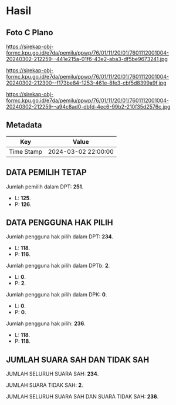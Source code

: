 # Hasil

## Foto C Plano

https://sirekap-obj-formc.kpu.go.id/e7da/pemilu/ppwp/76/01/11/20/01/7601112001004-20240302-212259--441e215a-01f6-43e2-aba3-df5be9673241.jpg

https://sirekap-obj-formc.kpu.go.id/e7da/pemilu/ppwp/76/01/11/20/01/7601112001004-20240302-212300--f173be84-1253-461e-8fe3-cbf5d8399a9f.jpg

https://sirekap-obj-formc.kpu.go.id/e7da/pemilu/ppwp/76/01/11/20/01/7601112001004-20240302-212259--a94c8ad0-dbfd-4ec6-99b2-210f35d2576c.jpg


## Metadata

| Key        | Value               |
| ---------- | ------------------- |
| Time Stamp | 2024-03-02 22:00:00 |


## DATA PEMILIH TETAP

Jumlah pemilih dalam DPT: **251**.
 * L: **125**.
 * P: **126**.

## DATA PENGGUNA HAK PILIH

Jumlah pengguna hak pilih dalam DPT: **234**.
 * L: **118**.
 * P: **116**.

Jumlah pengguna hak pilih dalam DPTb: **2**.
 * L: **0**.
 * P: **2**.

Jumlah pengguna hak pilih dalam DPK: **0**.
 * L: **0**.
 * P: **0**.

Jumlah pengguna hak pilih: **236**.
 * L: **118**.
 * P: **118**.

## JUMLAH SUARA SAH DAN TIDAK SAH

JUMLAH SELURUH SUARA SAH: **234**.

JUMLAH SUARA TIDAK SAH: **2**.

JUMLAH SELURUH SUARA SAH DAN SUARA TIDAK SAH: **236**.


